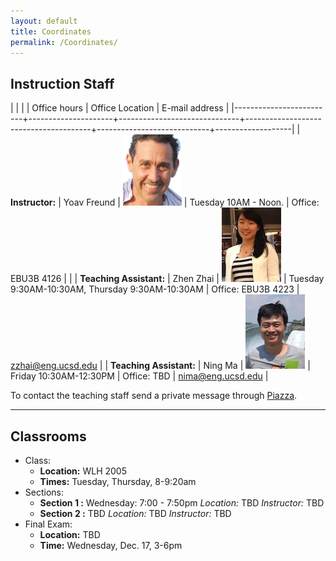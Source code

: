 ```yaml
---
layout: default
title: Coordinates
permalink: /Coordinates/
---
```


## Instruction Staff ##

|                         |                     |                              | Office hours                          | Office Location            | E-mail address    |
|-------------------------+---------------------+------------------------------+---------------------------------------+----------------------------+-------------------|
| **Instructor:**         | Yoav Freund		 | ![](/images/2010yoav2.png)    | Tuesday 10AM - Noon.                   | Office: EBU3B 4126 |                   |
| **Teaching Assistant:** | Zhen Zhai     		 | ![](/images/Janet.jpg)        | Tuesday 9:30AM-10:30AM, Thursday 9:30AM-10:30AM | Office: EBU3B 4223 | zzhai@eng.ucsd.edu    |
| **Teaching Assistant:** | Ning Ma 			 | ![](/images/Ning.jpg)         | Friday 10:30AM-12:30PM         			     | Office: TBD        | nima@eng.ucsd.edu |

To contact the teaching staff send a private message through [Piazza](https://piazza.com/ucsd/fall2014/cse103/).

-------------------
## Classrooms ##

* Class:
	* **Location:** WLH 2005
	* **Times:** Tuesday, Thursday, 8-9:20am
* Sections:
	* **Section 1 :** Wednesday: 7:00 - 7:50pm *Location:* TBD
        *Instructor:* TBD
	* **Section 2 :** TBD *Location:* TBD
        *Instructor:* TBD
* Final Exam:
	* **Location:** TBD
	* **Time:** Wednesday, Dec. 17, 3-6pm
